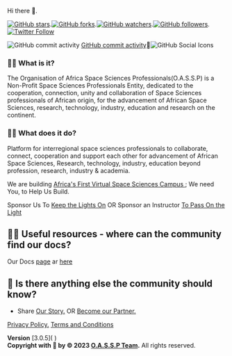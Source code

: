 Hi there 👋.
 
 <a href="https://github.com/OASSP/readme.md"><img src="https://img.shields.io/github/stars/OASSP/.github/app-privacy-policy-generator.svg?style=social&amp;label=Star" alt="GitHub stars"></a>.<a href="https://github.com/OASSP/OASSP.github.io/fork"><img src="https://img.shields.io/github/forks/josephkb87/josephkb87.svg?style=social&amp;label=Fork" alt="GitHub forks"></a>.<a href="https://github.com/josephkb87/josephkb87"><img src="https://img.shields.io/github/watchers/josephkb87/josephkb87.svg?style=social&amp;label=Watch" alt="GitHub watchers"></a>.<a href="https://github.com/josephkb87/josephkb87"><img src="https://img.shields.io/github/followers/josephkb87.svg?style=social&amp;label=Follow" alt="GitHub followers"></a>.<a href="https://twitter.com/josephkb87"><img src="https://img.shields.io/twitter/follow/clydekingkid.svg?style=social" alt="Twitter Follow"></a>

 ![GitHub commit activity](https://img.shields.io/github/commit-activity/w/josephkb87/oassp)</a> [GitHub commit activity](https://img.shields.io/github/commit-activity/w/josephkb87/oassp)</a>🌱![GitHub Social Icons](https://img.shields.io/github/stars/oassp?style=social)

###  🙋‍♀️ **What is it**?
The Organisation of Africa Space Sciences Professionals(O.A.S.S.P) is a Non-Profit Space Sciences Professionals Entity, dedicated to the cooperation, connection, unity and collaboration of Space Sciences professionals of African origin, for the advancement of African Space Sciences, research, technology, industry, education and research on the continent. 

### 🙋‍♀️ **What does it do?**
Platform for interregional space sciences professionals  to collaborate, connect, cooperation and support each other for advancement of African Space Sciences, Research, technology, industry, education beyond profession, research, industry & academia.

We are building <a href="https://www.campus.oassp.org/index.html">Africa's First Virtual Space Sciences Campus </a>; We need You, to Help Us Build.

Sponsor Us To <a href="https://www.campus.oassp.org/sponsor.html"> Keep  the Lights On</a> OR Sponsor  an Instructor <a href="https://www.campus.oassp.org/sponsor.html"> To Pass On the Light </a>

## 👩‍💻 **Useful resources - where can the community find our docs?** 

Our Docs [page](docs.oassp.org) ar [here](https://github.com/OASSP/docs)

## 🙋‍ **Is there anything else the community should know?**

-  Share <a href="https://www.campus.oassp.org/socials.html">Our Story.</a> OR  <a href="https://www.campus.oassp.org/partners.html">Become our Partner.</a>

<a href="https://www.oassp.org/privacy">Privacy Policy.</a> <a href="https://www.oassp.org/termsandconditions">Terms and Conditions</a>

<footer class="main-footer">
    <div class="float-right d-none d-sm-block">
      <b>Version</b> [3.0.5]( )
    </div>
    <strong>Copyright with 🖤 by  &copy; 2023 <a href="https://www.oassp.org/aboutus.html">O.A.S.S.P Team</a>.</strong> All rights
    reserved.
 
  </footer>
<!--

-->
